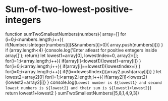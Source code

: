 # Sum-of-two-lowest-positive-integers
function sumTwoSmallestNumbers(numbers){
  array=[]
  for (i=0;i<numbers.length;i++){
    if(Number.isInteger(numbers[i])&&numbers[i]>0){
      array.push(numbers[i])}
  }  
   if (array.length<4) {console.log('Enter atleast for positive entegers inside array[]'); return}
  let lowest1=array[0], lowestIndex=0, array2=[];
  for(i=1;i<array.length;i++){
    if(array[i]<lowest1){lowest1=array[i]}
  } 
  for(i=0;i<array.length;i++){
    if(array[i]==lowest1){lowestIndex=i}
  }
  for(i=0;i<array.length;i++){
    if(!(i==lowestIndex)){array2.push(array[i])}
  }
  let lowest2=array2[0]
  for(i=1;i<array2.length;i++){
    if(array2[i]<lowest2){lowest2=array2[i]}
  } 
  console.log(`Lowest number is ${lowest1} and second lowest numbers is ${lowest2} and their sum is ${lowest1+lowest2}`)
  return lowest1+lowest2
}
sumTwoSmallestNumbers([5,8,1,4,9,3])
